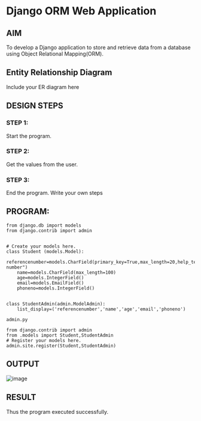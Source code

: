 # Django ORM Web Application

## AIM
To develop a Django application to store and retrieve data from a database using Object Relational Mapping(ORM).

## Entity Relationship Diagram

Include your ER diagram here

## DESIGN STEPS

### STEP 1:
Start the program.
### STEP 2:
Get the values from the user.
### STEP 3:
End the program.
Write your own steps

## PROGRAM:
```
from django.db import models
from django.contrib import admin


# Create your models here.
class Student (models.Model):
    referencenumber=models.CharField(primary_key=True,max_length=20,help_text="reference number")
    name=models.CharField(max_length=100)
    age=models.IntegerField()
    email=models.EmailField()
    phoneno=models.IntegerField()


class StudentAdmin(admin.ModelAdmin):
    list_display=('referencenumber','name','age','email','phoneno')

admin.py

from django.contrib import admin
from .models import Student,StudentAdmin
# Register your models here.
admin.site.register(Student,StudentAdmin)

```

## OUTPUT

![image](https://github.com/Sarishatheiveegan/django-orm-app/assets/144979465/c0e6e9d2-8410-4f70-8e54-4d7e70995073)

## RESULT
Thus the program executed successfully.
